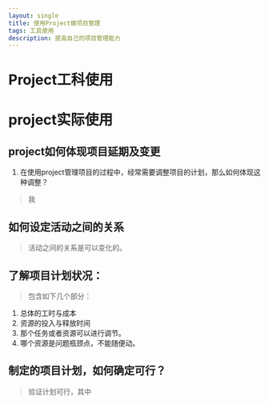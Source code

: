 ```yaml
---
layout: single
title: 使用Project做项目管理
tags: 工具使用
description: 提高自己的项目管理能力
---
```


# Project工科使用


# project实际使用
## project如何体现项目延期及变更
1. 在使用project管理项目的过程中，经常需要调整项目的计划，那么如何体现这种调整？
> 我

## 如何设定活动之间的关系
> 活动之间的关系是可以变化的。

## 了解项目计划状况：
> 包含如下几个部分：
1. 总体的工时与成本
2. 资源的投入与释放时间
3. 那个任务或者资源可以进行调节。
4. 哪个资源是问题瓶颈点，不能随便动。

## 制定的项目计划，如何确定可行？
> 验证计划可行，其中